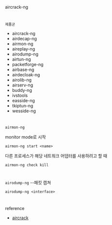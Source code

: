 aircrack-ng
#
`제품군`
-   aircrack-ng
-   airdecap-ng
-   airmon-ng
-   aireplay-ng
-   airodump-ng
-   airtun-ng
-   packetforge-ng
-   airbase-ng
-   airdecloak-ng
-   airolib-ng
-   airserv-ng
-   buddy-ng
-   ivstools
-   easside-ng
-   tkiptun-ng
-   wesside-ng
#
`airmon-ng`

monitor mode로 시작
```
airmon-ng start <name>
```

다른 프로세스가 해당 네트워크 어댑터를 사용하려고 할 때
```
airmon-ng check kill
```
#
`airodump-ng` --패킷 캡쳐

```
airodump-ng <interface>
```

#
reference
- [aircrack](https://www.aircrack-ng.org/doku.php?id=newbie_guide)